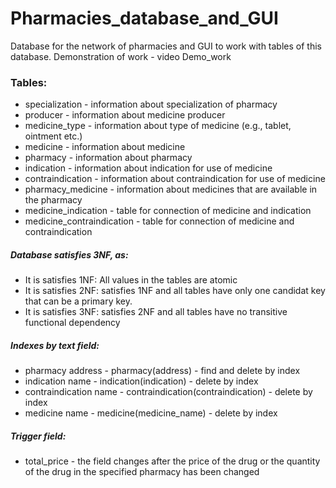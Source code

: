# Pharmacies_database_and_GUI

Database for the network of pharmacies and GUI to work with tables of this database.
Demonstration of work - video Demo_work

### Tables:
 - specialization - information about specialization of pharmacy
 - producer - information about medicine producer
 - medicine_type - information about type of medicine (e.g., tablet, ointment etc.)
 - medicine - information about medicine
 - pharmacy - information about pharmacy
 - indication - information about indication for use of medicine
 - contraindication - information about contraindication for use of medicine
 - pharmacy_medicine - information about medicines that are available in the pharmacy
 - medicine_indication - table for connection of medicine and indication
 - medicine_contraindication - table for connection of medicine and contraindication
 
##### Database satisfies 3NF, as:
 - It is satisfies 1NF: All values in the tables are atomic
 - It is satisfies 2NF: satisfies 1NF and all tables have only one candidat key that can be a primary key.
 - It is satisfies 3NF: satisfies 2NF and all tables have no transitive functional dependency
 
##### Indexes by text field:
 - pharmacy address - pharmacy(address) - find and delete by index
 - indication name - indication(indication) - delete by index
 - contraindication name - contraindication(contraindication) - delete by index
 - medicine name - medicine(medicine_name) - delete by index

##### Trigger field:
 - total_price - the field changes after the price of the drug or the quantity of the drug in the specified pharmacy has been changed 
